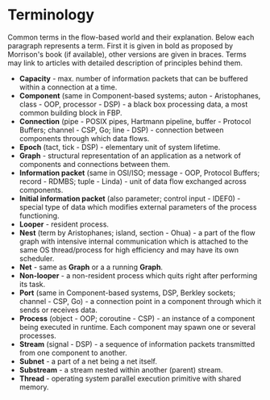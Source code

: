 # Terminology

Common terms in the flow-based world and their explanation. Below each paragraph represents a term. First it is given in bold as proposed by Morrison's book (if available), other versions are given in braces. Terms may link to articles with detailed description of principles behind them.

* **Capacity** - max. number of information packets that can be buffered within a connection at a time.
* **Component** (same in Component-based systems; auton - Aristophanes, class - OOP, processor - DSP) - a black box processing data, a most common building block in FBP.
* **Connection** (pipe - POSIX pipes, Hartmann pipeline, buffer - Protocol Buffers; channel - CSP, Go; line - DSP) - connection between components through which data flows.
* **Epoch** (tact, tick - DSP) - elementary unit of system lifetime.
* **Graph** - structural representation of an application as a network of components and connections between them.
* **Information packet** (same in OSI/ISO; message - OOP, Protocol Buffers; record - RDMBS; tuple - Linda) - unit of data flow exchanged across components.
* **Initial information packet** (also parameter; control input - IDEF0) - special type of data which modifies external parameters of the process functioning.
* **Looper** - resident process.
* **Nest** (term by Aristophanes; island, section - Ohua) - a part of the flow graph with intensive internal communication which is attached to the same OS thread/process for high efficiency and may have its own scheduler.
* **Net** - same as **Graph** or a a running **Graph**.
* **Non-looper** - a non-resident process which quits right after performing its task.
* **Port** (same in Component-based systems, DSP, Berkley sockets; channel - CSP, Go) - a connection point in a component through which it sends or receives data.
* **Process** (object - OOP; coroutine - CSP) - an instance of a component being executed in runtime. Each component may spawn one or several processes.
* **Stream** (signal - DSP) - a sequence of information packets transmitted from one component to another.
* **Subnet** - a part of a net being a net itself.
* **Substream** - a stream nested within another (parent) stream.
* **Thread** - operating system parallel execution primitive with shared memory.